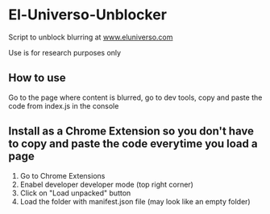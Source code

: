 # El-Universo-Unblocker

Script to unblock blurring at www.eluniverso.com

Use is for research purposes only

## How to use

Go to the page where content is blurred, go to dev tools, copy and paste the code from index.js in the console

## Install as a Chrome Extension so you don't have to copy and paste the code everytime you load a page

1. Go to Chrome Extensions
2. Enabel developer developer mode (top right corner)
3. Click on "Load unpacked" button
4. Load the folder with manifest.json file (may look like an empty folder)
